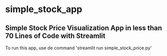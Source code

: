 # simple_stock_app
## Simple Stock Price Visualization App in less than 70 Lines of Code with Streamlit


To run this app, use de command 'streamlit run simple_stock_price.py'
